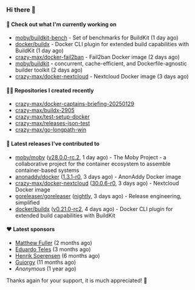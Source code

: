 ### Hi there 👋

#### 👷 Check out what I'm currently working on

- [moby/buildkit-bench](https://github.com/moby/buildkit-bench) - Set of benchmarks for BuildKit (1 day ago)
- [docker/buildx](https://github.com/docker/buildx) - Docker CLI plugin for extended build capabilities with BuildKit (1 day ago)
- [crazy-max/docker-fail2ban](https://github.com/crazy-max/docker-fail2ban) - Fail2ban Docker image (2 days ago)
- [moby/buildkit](https://github.com/moby/buildkit) - concurrent, cache-efficient, and Dockerfile-agnostic builder toolkit (2 days ago)
- [crazy-max/docker-nextcloud](https://github.com/crazy-max/docker-nextcloud) - Nextcloud Docker image (3 days ago)

#### 👨‍💻 Repositories I created recently

- [crazy-max/docker-captains-briefing-20250129](https://github.com/crazy-max/docker-captains-briefing-20250129)
- [crazy-max/buildx-2905](https://github.com/crazy-max/buildx-2905)
- [crazy-max/test-setup-docker](https://github.com/crazy-max/test-setup-docker)
- [crazy-max/releases-json-test](https://github.com/crazy-max/releases-json-test)
- [crazy-max/go-longpath-win](https://github.com/crazy-max/go-longpath-win)

#### 🚀 Latest releases I've contributed to

- [moby/moby](https://github.com/moby/moby) ([v28.0.0-rc.2](https://github.com/moby/moby/releases/tag/v28.0.0-rc.2), 1 day ago) - The Moby Project - a collaborative project for the container ecosystem to assemble container-based systems
- [anonaddy/docker](https://github.com/anonaddy/docker) ([1.3.1-r0](https://github.com/anonaddy/docker/releases/tag/1.3.1-r0), 3 days ago) - AnonAddy Docker image
- [crazy-max/docker-nextcloud](https://github.com/crazy-max/docker-nextcloud) ([30.0.6-r0](https://github.com/crazy-max/docker-nextcloud/releases/tag/30.0.6-r0), 3 days ago) - Nextcloud Docker image
- [goreleaser/goreleaser](https://github.com/goreleaser/goreleaser) ([nightly](https://github.com/goreleaser/goreleaser/releases/tag/nightly), 3 days ago) - Release engineering, simplified
- [docker/buildx](https://github.com/docker/buildx) ([v0.21.0-rc2](https://github.com/docker/buildx/releases/tag/v0.21.0-rc2), 4 days ago) - Docker CLI plugin for extended build capabilities with BuildKit

#### ❤️ Latest sponsors
- [Matthew Fuller](https://github.com/mathematics333) (2 months ago)
- [Eduardo Teles](https://github.com/eduardoteles17) (3 months ago)
- [Henrik Soerensen](https://github.com/hsoerensen) (6 months ago)
- [Guiorgy](https://github.com/Guiorgy) (11 months ago)
- _Anonymous_ (1 year ago)

Thanks again for your support, it is much appreciated! 🙏
